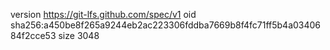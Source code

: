 version https://git-lfs.github.com/spec/v1
oid sha256:a450be8f265a9244eb2ac223306fddba7669b8f4fc71ff5b4a0340684f2cce53
size 3048
